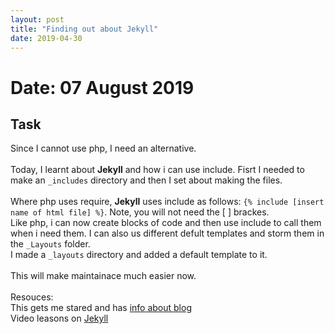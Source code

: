 ```yaml
---
layout: post
title: "Finding out about Jekyll"
date: 2019-04-30
---
```


# Date: 07 August 2019

## Task
Since I cannot use php, I need an alternative. <br><br>
Today, I learnt about **Jekyll** and how i can use include.  Fisrt I needed to make an `_includes` directory and then I set about making the files.
<br>
<br>
Where php uses require, **Jekyll** uses include as follows:
  `{% include [insert name of html file] %}`.  Note, you will not need the [ ] brackes. <br>
Like php, i can now create blocks of code and then use include to call them when i need them.  I can also us different defult templates and storm them in the `_Layouts` folder. <br>
I made a `_layouts` directory and added a default template to it. <br><br>
This will make maintainace much easier now. 
<br>
<br>
Resouces:<br>
This gets me stared and has [info about blog](http://jmcglone.com/guides/github-pages/)
<br>
Video leasons on [Jekyll](https://youtu.be/HfcJeRby2a8)
